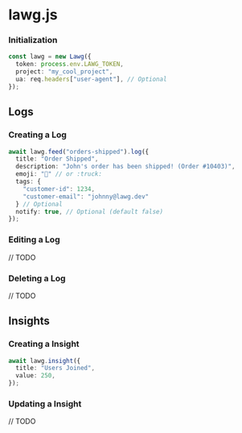 # lawg.js

### Initialization
```ts
const lawg = new Lawg({
  token: process.env.LAWG_TOKEN,
  project: "my_cool_project",
  ua: req.headers["user-agent"], // Optional
});
```

## Logs

### Creating a Log
```ts
await lawg.feed("orders-shipped").log({
  title: "Order Shipped",
  description: "John's order has been shipped! (Order #10403)",
  emoji: "🚚" // or :truck:
  tags: {
    "customer-id": 1234,
    "customer-email": "johnny@lawg.dev"
  } // Optional
  notify: true, // Optional (default false)
});
```

### Editing a Log
// TODO

### Deleting a Log
// TODO

## Insights

### Creating a Insight
```ts
await lawg.insight({
  title: "Users Joined",
  value: 250,
});
```

### Updating a Insight
// TODO
